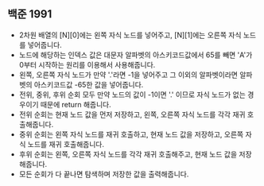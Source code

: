 ## 백준 1991
- 2차원 배열의 [N][0]에는 왼쪽 자식 노드를 넣어주고, [N][1]에는 오른쪽 자식 노드를 넣어줍니다.
- 노드에 해당하는 인덱스 값은 대문자 알파벳의 아스키코드값에서 65를 빼면 'A'가 0부터 시작하는 원리를 이용해서 사용해줍니다.
- 왼쪽, 오른쪽 자식 노드가 만약 '.'라면 -1을 넣어주고 그 이외의 알파벳이라면 알파벳의 아스키코드값 -65한 값을 넣어줍니다.
- 전위, 중위, 후위 순회 모두 만약 노드의 값이 -1이면 '.' 이므로 자식 노드가 없는 경우이기 때문에 return 해줍니다.
- 전위 순회는 현재 노드 값을 먼저 저장하고, 왼쪽, 오른쪽 자식 노드를 각각 재귀 호출해줍니다.
- 중위 순회는 왼쪽 자식 노드를 재귀 호출하고, 현재 노드 값을 저장하고, 오른쪽 자식 노드를 재귀 호출해줍니다.
- 후위 순회는 왼쪽, 오른쪽 자식 노드를 각각 재귀 호출해주고, 현재 노드 값을 저장해줍니다.
- 모든 순회가 다 끝나면 탐색하며 저장한 값을 출력해줍니다.
